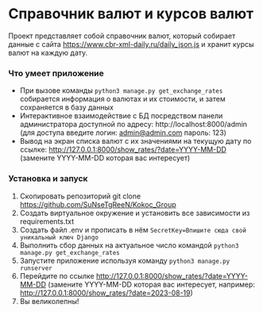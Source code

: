 # Справочник валют и курсов валют
Проект представляет собой справочник валют, который собирает данные с сайта https://www.cbr-xml-daily.ru/daily_json.js
и хранит курсы валют на каждую дату.
### Что умеет приложение
- При вызове команды `python3 manage.py get_exchange_rates` собирается информация о валютах и их стоимости, и затем сохраняется в базу данных
- Интерактивное взаимодействие с БД посредством панели администратора доступной по адресу: http://localhost:8000/admin (для доступа введите логин: admin@admin.com пароль: 123)
- Вывод на экран списка валют с их значениями на текущую дату по ссылке: http://127.0.0.1:8000/show_rates/?date=YYYY-MM-DD (замените YYYY-MM-DD которая вас интересует)
### Установка и запуск
1. Скопировать репозиторий git clone https://github.com/SuNseTgReeN/Kokoc_Group
2. Создать виртуальное окружение и установить все зависимости из requirements.txt
3. Создать файл .env и прописать в нём `SecretKey=Впишите сюда свой уникальный ключ Django`
4. Выполнить сбор данных на актуальное число командой `python3 manage.py get_exchange_rates`
5. Запустите приложение используя команду `python3 manage.py runserver`
6. Перейдите по ссылке http://127.0.0.1:8000/show_rates/?date=YYYY-MM-DD (замените YYYY-MM-DD которая вас интересует, например: http://127.0.0.1:8000/show_rates/?date=2023-08-19)
7. Вы великолепны!
